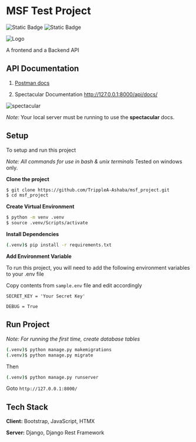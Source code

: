 # MSF Test Project

![Static Badge](https://img.shields.io/badge/Test-passed-green) ![Static Badge](https://img.shields.io/badge/Coverage-79%25-blue)

![Logo](https://github.com/TrippleA-Ashaba/msf_project/assets/102288573/4c2573ba-2bb1-4e5c-a323-b2e91f726d44)

A frontend and a Backend API

## API Documentation

1. [Postman docs](https://documenter.getpostman.com/view/21195114/2s9YJXZQjz)

2. Spectacular Documentation http://127.0.0.1:8000/api/docs/

![spectacular](https://github.com/TrippleA-Ashaba/msf_project/assets/102288573/d0996a73-5668-4d00-8311-35769d3c6765)

_Note:_ Your local server must be running to use the **spectacular** docs.

## Setup

To setup and run this project

_Note: All commands for use in bash & unix terminals_ Tested on windows only.

**Clone the project**

```bash
$ git clone https://github.com/TrippleA-Ashaba/msf_project.git
$ cd msf_project
```

**Create Virtual Environment**

```bash
$ python -m venv .venv
$ source .venv/Scripts/activate
```

**Install Dependencies**

```bash
(.venv)$ pip install -r requirements.txt
```

**Add Environment Variable**

To run this project, you will need to add the following environment variables to your .env file

Copy contents from `sample.env` file and edit accordingly

`SECRET_KEY = 'Your Secret Key'`

`DEBUG = True`

## Run Project

_Note: For running the first time, create database tables_

```bash
(.venv)$ python manage.py makemigrations
(.venv)$ python manage.py migrate
```

Then

```bash
(.venv)$ python manage.py runserver
```

Goto `http://127.0.0.1:8000/`

## Tech Stack

**Client:** Bootstrap, JavaScript, HTMX

**Server:** Django, Django Rest Framework
